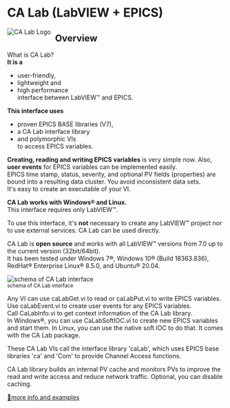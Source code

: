 ﻿# CA Lab (LabVIEW + EPICS)

<img src="https://www.helmholtz-berlin.de/media/media/angebote/it/experimentsteuerung/ca-lab/channelaccesspluslabview-hb-logo.jpg"
     alt="CA Lab Logo"
     style="float: left; margin-right: 10px;" />
## Overview

What is CA Lab?<br/>
**It is a**<br/>
- user-friendly,<br/>
- lightweight and<br/>
- high performance<br/>interface between LabVIEW™ and EPICS.<br/>

**This interface uses**<br/>
- proven EPICS BASE libraries (V7),<br/>
- a CA Lab interface library<br/>
- and polymorphic VIs<br/>
to access EPICS variables.

**Creating, reading and writing EPICS variables** is very simple now. Also, **user events** for EPICS variables can be implemented easily.<br/>
EPICS time stamp, status, severity, and optional PV fields (properties) are bound into a resulting data cluster. You avoid inconsistent data sets.<br/>
It's easy to create an executable of your VI.

**CA Lab works with Windows® and Linux.**<br/>
This interface requires only LabVIEW™.

To use this interface, it's **not** necessary to create any LabVIEW™ project nor to use external services. CA Lab can be used directly.

CA Lab is **open source** and works with all LabVIEW™ versions from 7.0 up to the current version (32bit/64bit).<br/>
It has been tested under Windows 7®, Windows 10® (Build 18363.836), RedHat® Enterprise Linux® 8.5.0, and Ubuntu® 20.04.

<img src="https://www.helmholtz-berlin.de/media/media/angebote/it/experimentsteuerung/ca-lab/calabinterface.png"
    alt="schema of CA Lab interface"><br/>
<sup>schema of CA Lab interface</sup>

Any VI can use caLabGet.vi to read or caLabPut.vi to write EPICS variables.<br/>
Use caLabEvent.vi to create user events for any EPICS variables.<br/>
Call CaLabInfo.vi to get context information of the CA Lab library.<br/>
In Windows®, you can use CaLabSoftIOC.vi to create new EPICS variables and start them. In Linux, you can use the native soft IOC to do that. It comes with the CA Lab package.

These CA Lab VIs call the interface library 'caLab', which uses EPICS base libraries 'ca' and 'Com' to provide Channel Access functions.

CA Lab library builds an internal PV cache and monitors PVs to improve the read and write access and reduce network traffic. Optional, you can disable caching.

<a href="https://www.helmholtz-berlin.de/zentrum/locations/it/software/exsteuer/calab/index_en.html">🔗more info and examples</a>

